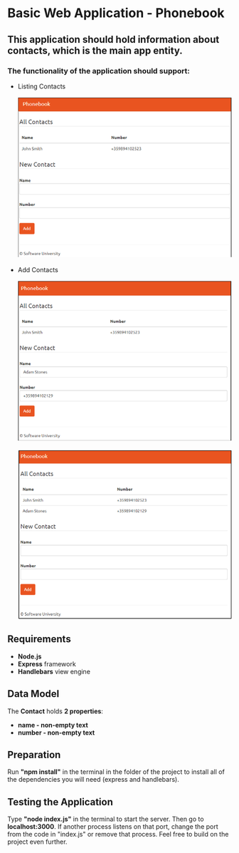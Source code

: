 # Basic Web Application - Phonebook

<h2>This application should hold information about contacts, which is the main app entity.</h2>

<h3>The functionality of the application should support:</h3>
<ul>
  <li>
     Listing Contacts<br><br>
     <img src="https://github.com/RadoslavKolev/SoftUni-ProgrammingFundamentals/blob/main/13.%20Basic%20Web%20Project/images/Listing%20Contacts.png?raw=true" alt="Listing Contacts" />
  </li><br>
  <li>
     Add Contacts<br><br>
     <img src="https://github.com/RadoslavKolev/SoftUni-ProgrammingFundamentals/blob/main/13.%20Basic%20Web%20Project/images/Add%20Contact.png?raw=true" alt="Add Contact" /><br><br>
     <img src="https://github.com/RadoslavKolev/SoftUni-ProgrammingFundamentals/blob/main/13.%20Basic%20Web%20Project/images/Add%20Contact%202.png?raw=true" alt="Add Contact" />
  </li>
</ul>

<h2>Requirements</h2>
<ul>
  <li><strong>Node.js</strong></li>
  <li><strong>Express</strong> framework</li>
  <li><strong>Handlebars</strong> view engine</li>
</ul>

<h2>Data Model</h2>
<p>The <strong>Contact</strong> holds <strong>2 properties</strong>:</p>
<ul>
  <li><strong>name - non-empty text</strong></li>
  <li><strong>number - non-empty text</strong></li>
</ul>

<h2>Preparation</h2>
<p>Run <strong>"npm install"</strong> in the terminal in the folder of the project to install all of the dependencies you will need (express and handlebars).</p>

<h2>Testing the Application</h2>
<p>Type <strong>"node index.js"</strong> in the terminal to start the server. Then go to <strong>localhost:3000</strong>. If another process listens on that port, change the port from the code in "index.js" or remove that process. Feel free to build on the project even further.</p>
